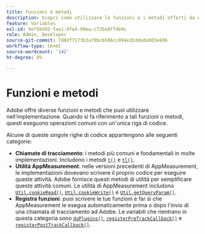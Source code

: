 ```yaml
---
title: Funzioni e metodi
description: Scopri come utilizzare le funzioni e i metodi offerti da Adobe nella tua implementazione.
feature: Variables
exl-id: 9ef5bd92-fae1-4fe4-90ea-c735e8ff4b9c
role: Admin, Developer
source-git-commit: 7d8df7173b3a78bcb506cc894e2b3deda003e696
workflow-type: tm+mt
source-wordcount: '142'
ht-degree: 0%

---
```


# Funzioni e metodi

Adobe offre diverse funzioni e metodi che puoi utilizzare nell’implementazione. Quando si fa riferimento a tali funzioni o metodi, questi eseguono operazioni comuni con un&#39;unica riga di codice.

Alcune di queste singole righe di codice appartengono alle seguenti categorie:

* **Chiamate di tracciamento**: i metodi più comuni e fondamentali in molte implementazioni. Includono i metodi [`t()`](t-method.md) e [`tl()`](tl-method.md).
* **Utilità AppMeasurement**: nelle versioni precedenti di AppMeasurement, le implementazioni dovevano scrivere il proprio codice per eseguire queste attività. Adobe fornisce questi metodi di utilità per semplificare queste attività comuni. Le utilità di AppMeasurement includono [`Util.cookieRead()`](util-cookieread.md), [`Util.cookieWrite()`](util-cookiewrite.md) e [`Util.getQueryParam()`](util-getqueryparam.md).
* **Registra funzioni**: puoi scrivere le tue funzioni e far sì che AppMeasurement le esegua automaticamente prima o dopo l&#39;invio di una chiamata di tracciamento ad Adobe. Le variabili che rientrano in questa categoria sono [`doPlugins()`](doplugins.md), [`registerPreTrackCallback()`](registerpretrackcallback.md) e [`registerPostTrackCallback()`](registerposttrackcallback.md).
